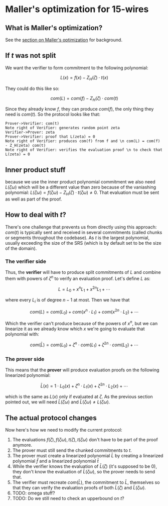 # Maller's optimization for 15-wires

## What is Maller's optimization?

See the [section on Maller's optimization](maller.md) for background.

## If $t$ was not split

We want the verifier to form commitment to the following polynomial:

$$
L(x) = f(x) - Z_H(\zeta) \cdot t(x)
$$

They could do this like so:

$$
com(L) = com(f) - Z_H(\zeta) \cdot com(t)
$$

Since they already know $f$, they can produce $com(f)$, the only thing they need is $com(t)$. So the protocol looks like that:

```sequence
Prover->Verifier: com(t)
Note right of Verifier: generates random point zeta
Verifier->Prover: zeta
Prover->Verifier: proof that L(zeta) = 0
Note right of Verifier: produces com(f) from f and \n com(L) = com(f) - Z_H(zeta) com(t)
Note right of Verifier: verifies the evaluation proof \n to check that L(zeta) = 0
```

## Inner product stuff

because we use the inner product polynomial commitment we also need $L(\zeta \omega)$ which will be a different value than zero because of the vaniashing polynomial: $L(\zeta \omega) = f(\zeta \omega) - Z_H(\zeta) \cdot t(\zeta \omega) \neq 0$. That evaluation must be sent as well as part of the proof.

## How to deal with $t$?

There's one challenge that prevents us from directly using this approach: $com(t)$ is typically sent and received in several commitments (called chunks or segments throughout the codebase). As $t$ is the largest polynomial, usually exceeding the size of the SRS (which is by default set to be the size of the domain).

### The verifier side

Thus, the **verifier** will have to produce split commitments of $L$ and combine them with powers of $\zeta^n$ to verify an evaluation proof. Let's define $L$ as:

$$
L = L_0 + x^n L_1 + x^{2n} L_1 + \cdots
$$

where every $L_i$ is of degree $n-1$ at most.
Then we have that 

$$
com(L) = com(L_0) + com(x^n \cdot L_1) + com(x^{2n} \cdot L_2) + \cdots
$$

Which the verifier can't produce because of the powers of $x^n$, but we can linearize it as we already know which $x$ we're going to evaluate that polynomial with:

$$
com(\bar L) = com(L_0) + \zeta^n \cdot com(L_1) + \zeta^{2n} \cdot com(L_2) + \cdots
$$

### The prover side

This means that the **prover** will produce evaluation proofs on the following linearized polynomial:

$$
\bar L(x) = 1 \cdot L_0(x) + \zeta^n \cdot L_1(x) + \zeta^{2n} \cdot L_2(x) + \cdots
$$

which is the same as $L(x)$ only if evaluated at $\zeta$. As the previous section pointed out, we will need $\bar L(\zeta \omega)$ and $\bar L(\zeta \omega) \neq L(\zeta \omega)$.

## The actual protocol changes

Now here's how we need to modify the current protocol:

1. The evaluations $f(\zeta), f(\zeta \omega), t(\zeta), t(\zeta \omega)$ don't have to be part of the proof anymore.
2. The prover must still send the chunked commitments to $t$.
3. The prover must create a linearized polynomial $\bar L$ by creating a linearized polynomial $\bar f$ and a linearized polynomial $\bar t$
4. While the verifier knows the evaluation of $\bar L(\zeta)$ (it's supposed to be $0$), they don't know the evaluation of $\bar L(\zeta \omega)$, so the prover needs to send that.
5. The verifier must recreate $com(\bar L)$, the commitment to $\bar L$, themselves so that they can verify the evaluation proofs of both $\bar L(\zeta)$ and $\bar L(\zeta\omega)$.
6. TODO: omega stuff?
7. TODO: Do we still need to check an upperbound on $t$?
